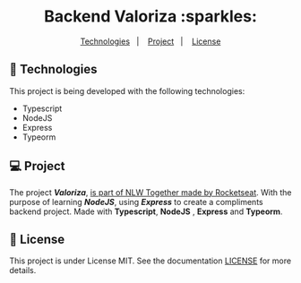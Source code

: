 <h1 align="center">Backend Valoriza :sparkles:</h1>

<p align="center">
  <a href="#-Technologies">Technologies</a>&nbsp;&nbsp;&nbsp;|&nbsp;&nbsp;&nbsp;
  <a href="#-Project">Project</a>&nbsp;&nbsp;&nbsp;|&nbsp;&nbsp;&nbsp;
  <a href="#memo-license">License</a>
</p>

## 🚀 Technologies

This project is being developed with the following technologies:

- Typescript
- NodeJS
- Express
- Typeorm

## 💻 Project

The project ***Valoriza***, [is part of NLW Together made by Rocketseat](https://app.rocketseat.com.br/nlw-together/tracks). With the purpose of learning ***NodeJS***, using ***Express*** to create a compliments backend project. Made with **Typescript**, **NodeJS** , **Express** and **Typeorm**.


## :memo: License

This project is under License MIT. See the documentation [LICENSE](LICENSE) for more details.


